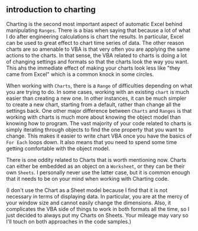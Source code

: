 ## introduction to charting

Charting is the second most important aspect of automatic Excel behind manipulating `Ranges`. There is a bias when saying that because a lot of what I do after engineering calculations is chart the results. In particular, Excel can be used to great effect to chart time series of data. The other reason charts are so amenable to VBA is that very often you are applying the same actions to the charts. In that sense, the VBA related to charts is doing a lot of changing settings and formats so that the charts look the way you want. This ahs the immediate effect of making your charts look less like "they came from Excel" which is a common knock in some circles.

When working with `Charts`, there is a `Range` of difficulties depending on what you are trying to do. In some cases, working with an existing `chart` is much easier than creating a new one. In other instances, it can be much simpler to create a new chart, starting from a default, rather than change all the settings back. One other major difference between `Charts` and `Ranges` is that working with charts is much more about knowing the object model than knowing how to program. The vast majority of your code related to charts is simply iterating through objects to find the one property that you want to change. This makes it easier to write chart VBA once you have the basics of `For Each` loops down. It also means that you need to spend some time getting comfortable with the object model.

There is one oddity related to Charts that is worth mentioning now. Charts can either be embedded as an object on a `Worksheet`, or they can be their own `Sheets`. I personally never use the latter case, but it is common enough that it needs to be on your mind when working with Charting code.

(I don't use the Chart as a Sheet model because I find that it is not necessary in terms of displaying data. In particular, you are at the mercy of your window size and cannot easily change the dimensions. Also, it complicates the VBA side of things to work in both formats all the time, so I just decided to always put my Charts on Sheets. Your mileage may vary so I'll touch on both approaches in the code samples.)
